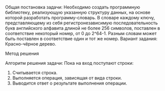 Общая постановка задачи: Необходимо создать программную библиотеку, реализующую указанную структуру данных, на основе которой разработать программу-словарь. В словаре каждому ключу, представляющему из себя регистронезависимую последовательность букв английского алфавита длиной не более 256 символов, поставлен в соответствие некоторый номер, от 0 до 2^64-1. Разным словам может быть поставлен в соответствие один и тот же номер.
Вариант задания: Красно-чёрное дерево.

Метод решения

Алгоритм решения задачи: Пока на вход поступают строки: 
1. Считывается строка. 
2. Выполняется операция, зависящая от вида строки. 
3. Выводится ответ о результате выполнения операции.

